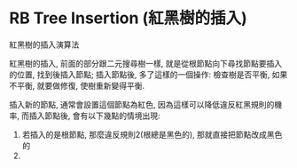 # RB Tree Insertion \(紅黑樹的插入\)

紅黑樹的插入演算法

紅黑樹的插入, 前面的部分跟二元搜尋樹一樣, 就是從根節點向下尋找節點要插入的位置, 找到後插入節點; 插入節點後, 多了這樣的一個操作: 檢查樹是否平衡, 如果不平衡, 就要做修復, 使樹重新變得平衡.

插入新的節點, 通常會設置這個節點為紅色, 因為這樣可以降低違反紅黑規則的機率, 而插入節點後, 會有以下幾點的情境出現:

1. 若插入的是根節點, 那麼違反規則2\(根總是黑色的\), 那就直接把節點改成黑色的
2. 


